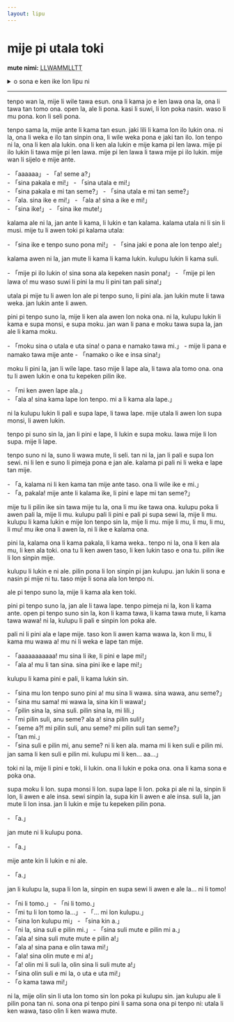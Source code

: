 ```yaml
---
layout: lipu
---
```


# mije pi utala toki

**mute nimi:** <abbr title="1154">LLWAMMLLTT</abbr>

<details>
  <summary>o sona e ken ike lon lipu ni</summary>
  <ul>
    <li>moku</li>
  </ul>
</details>

***

tenpo wan la, mije li wile tawa esun. ona li kama jo e len lawa ona la, ona li tawa tan tomo ona. open la, ale li pona. kasi li suwi, li lon poka nasin. waso li mu pona. kon li seli pona. 

tenpo sama la, mije ante li kama tan esun. jaki lili li kama lon ilo lukin ona. ni la, ona li weka e ilo tan sinpin ona, li wile weka pona e jaki tan ilo. lon tenpo ni la, ona li ken ala lukin. ona li ken ala lukin e mije kama pi len lawa. mije pi ilo lukin li tawa mije pi len lawa. mije pi len lawa li tawa mije pi ilo lukin. mije wan li sijelo e mije ante. 
  
 \- 「aaaaaa」 - 「a! seme a?」  
 \- 「sina pakala e mi!」 - 「sina utala e mi!」  
 \- 「sina pakala e mi tan seme?」 - 「sina utala e mi tan seme?」  
 \- 「ala. sina ike e mi!」 - 「ala a! sina a ike e mi!」  
 \- 「sina ike!」 - 「sina ike mute!」  
   
kalama ale ni la, jan ante li kama, li lukin e tan kalama. kalama utala ni li sin li musi. mije tu li awen toki pi kalama utala:
   
 \- 「sina ike e tenpo suno pona mi!」 - 「sina jaki e pona ale lon tenpo ale!」
    
kalama awen ni la, jan mute li kama li kama lukin. kulupu lukin li kama suli.
    
 \- 「mije pi ilo lukin o! sina sona ala kepeken nasin pona!」 - 「mije pi len lawa o! mu waso suwi li pini la mu li pini tan pali sina!」
     
utala pi mije tu li awen lon ale pi tenpo suno, li pini ala. jan lukin mute li tawa weka. jan lukin ante li awen. 
   
pini pi tenpo suno la, mije li ken ala awen lon noka ona. ni la, kulupu lukin li kama e supa monsi, e supa moku. jan wan li pana e moku tawa supa la, jan ale li kama moku. 
     
 \- 「moku sina o utala e uta sina! o pana e namako tawa mi.」 - mije li pana e namako tawa mije ante - 「namako o ike e insa sina!」
  	
moku li pini la, jan li wile lape. taso mije li lape ala, li tawa ala tomo ona. ona tu li awen lukin e ona tu kepeken pilin ike.
  	
 \- 「mi ken awen lape ala.」  
 \- 「ala a! sina kama lape lon tenpo. mi a li kama ala lape.」
  
ni la kulupu lukin li pali e supa lape, li tawa lape. mije utala li awen lon supa monsi, li awen lukin.

tenpo pi suno sin la, jan li pini e lape, li lukin e supa moku. lawa mije li lon supa. mije li lape.

tenpo suno ni la, suno li wawa mute, li seli. tan ni la, jan li pali e supa lon sewi. ni li len e suno li pimeja pona e jan ale. kalama pi pali ni li weka e lape tan mije.
  
 \- 「a, kalama ni li ken kama tan mije ante taso. ona li wile ike e mi.」  
 \- 「a, pakala! mije ante li kalama ike, li pini e lape mi tan seme?」  
  
mije tu li pilin ike sin tawa mije tu la, ona li mu ike tawa ona. kulupu poka li awen pali la, mije li mu. kulupu pali li pini e pali pi supa sewi la, mije li mu. kulupu li kama lukin e mije lon tenpo sin la, mije li mu. mije li mu, li mu, li mu, li mu! mu ike ona li awen la, ni li ike e kalama ona. 

pini la, kalama ona li kama pakala, li kama weka.. tenpo ni la, ona li ken ala mu, li ken ala toki. ona tu li ken awen taso, li ken lukin taso e ona tu. pilin ike li lon sinpin mije. 

kulupu li lukin e ni ale. pilin pona li lon sinpin pi jan kulupu. jan lukin li sona e nasin pi mije ni tu. taso mije li sona ala lon tenpo ni.

ale pi tenpo suno la, mije li kama ala ken toki. 

pini pi tenpo suno la, jan ale li tawa lape. tenpo pimeja ni la, kon li kama ante. open pi tenpo suno sin la, kon li kama tawa, li kama tawa mute, li kama tawa wawa! ni la, kulupu li pali e sinpin lon poka ale. 

pali ni li pini ala e lape mije. taso kon li awen kama wawa la, kon li mu, li kama mu wawa a! mu ni li weka e lape tan mije.
  
 \- 「aaaaaaaaaaa! mu sina li ike, li pini e lape mi!」  
 \- 「ala a! mu li tan sina. sina pini ike e lape mi!」  
   
kulupu li kama pini e pali, li kama lukin sin.
   
 \- 「sina mu lon tenpo suno pini a! mu sina li wawa. sina wawa, anu seme?」  
 \- 「sina mu sama! mi wawa la, sina kin li wawa!」  
 \- 「pilin sina la, sina suli. pilin sina la, mi lili.」  
 \- 「mi pilin suli, anu seme? ala a! sina pilin suli!」  
 \- 「seme a?! mi pilin suli, anu seme? mi pilin suli tan seme?」  
 \- 「tan mi.」  
 \- 「sina suli e pilin mi, anu seme? ni li ken ala. mama mi li ken suli e pilin mi. jan sama li ken suli e pilin mi. kulupu mi li ken... aa...」  
  
toki ni la, mije li pini e toki, li lukin. ona li lukin e poka ona. ona li kama sona e poka ona. 

supa moku li lon. supa monsi li lon. supa lape li lon. poka pi ale ni la, sinpin li lon, li awen e ale insa. sewi sinpin la, supa kin li awen e ale insa. suli la, jan mute li lon insa. jan li lukin e mije tu kepeken pilin pona.
  
 \- 「a.」
   
jan mute ni li kulupu pona.
  
 \- 「a.」
   
mije ante kin li lukin e ni ale.
  
 \- 「a.」
  
jan li kulupu la, supa li lon la, sinpin en supa sewi li awen e ale la... ni li tomo!
  
 \- 「ni li tomo.」 - 「ni li tomo.」  
 \- 「mi tu li lon tomo la...」 - 「... mi lon kulupu.」  
 \- 「sina lon kulupu mi」 - 「sina kin a.」  
 \- 「ni la, sina suli e pilin mi.」 - 「sina suli mute e pilin mi a.」  
 \- 「ala a! sina suli mute mute e pilin a!」  
 \- 「ala a! sina pana e olin tawa mi!」  
 \- 「ala! sina olin mute e mi a!」  
 \- 「a! olin mi li suli la, olin sina li suli mute a!」  
 \- 「sina olin suli e mi la, o uta e uta mi!」  
 \- 「o kama tawa mi!」  
   
ni la, mije olin sin li uta lon tomo sin lon poka pi kulupu sin. 
jan kulupu ale li pilin pona tan ni. sona ona pi tenpo pini li sama sona ona pi tenpo ni: utala li ken wawa, taso olin li ken wawa mute.